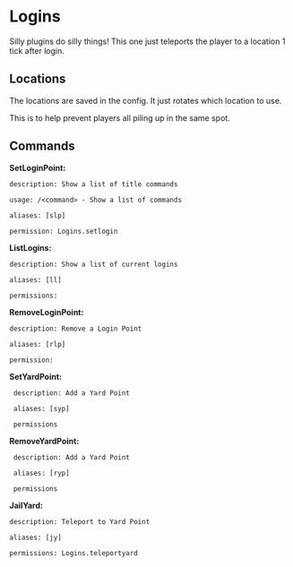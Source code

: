 # Logins
Silly plugins do silly things!
This one just teleports the player to a location 1 tick after login.

## Locations
The locations are saved in the config.
It just rotates which location to use.

This is to help prevent players all piling up in the same spot.

## Commands
  **SetLoginPoint:**

    description: Show a list of title commands

    usage: /<command> - Show a list of commands

    aliases: [slp]

    permission: Logins.setlogin

  **ListLogins:**

    description: Show a list of current logins

    aliases: [ll]

    permissions:

  **RemoveLoginPoint:**

    description: Remove a Login Point

    aliases: [rlp]

    permission:


  **SetYardPoint:**

     description: Add a Yard Point

     aliases: [syp]

     permissions


  **RemoveYardPoint:**

     description: Add a Yard Point

     aliases: [ryp]

     permissions

  **JailYard:**

    description: Teleport to Yard Point

    aliases: [jy]

    permissions: Logins.teleportyard
